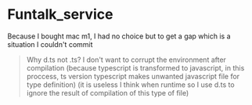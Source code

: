 # Funtalk_service

Because I bought mac m1, I had no choice but to get a gap which is a situation I couldn't commit

> Why d.ts not .ts?
I don't want to corrupt the environment after compilation
(because typescript is transformed to javascript, in this proccess, ts version typescript makes unwanted javascript file for type definition)
(it is useless I think when runtime so I use d.ts to ignore the result of compilation of this type of file)
